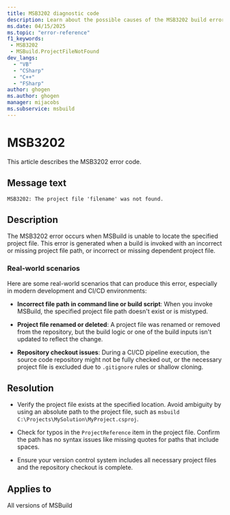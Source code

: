 ```yaml
---
title: MSB3202 diagnostic code
description: Learn about the possible causes of the MSB3202 build error and get troubleshooting tips.
ms.date: 04/15/2025
ms.topic: "error-reference"
f1_keywords:
 - MSB3202
 - MSBuild.ProjectFileNotFound
dev_langs:
  - "VB"
  - "CSharp"
  - "C++"
  - "FSharp"
author: ghogen
ms.author: ghogen
manager: mijacobs
ms.subservice: msbuild
---
```

# MSB3202

This article describes the MSB3202 error code.

## Message text

`MSB3202: The project file 'filename' was not found.`

## Description

The MSB3202 error occurs when MSBuild is unable to locate the specified project file. This error is generated when a build is invoked with an incorrect or missing project file path, or incorrect or missing dependent project file.

### Real-world scenarios

Here are some real-world scenarios that can produce this error, especially in modern development and CI/CD environments:

- **Incorrect file path in command line or build script**: When you invoke MSBuild, the specified project file path doesn't exist or is mistyped.

- **Project file renamed or deleted**: A project file was renamed or removed from the repository, but the build logic or one of the build inputs isn't updated to reflect the change.

- **Repository checkout issues**: During a CI/CD pipeline execution, the source code repository might not be fully checked out, or the necessary project file is excluded due to `.gitignore` rules or shallow cloning.

## Resolution

- Verify the project file exists at the specified location. Avoid ambiguity by using an absolute path to the project file, such as `msbuild C:\Projects\MySolution\MyProject.csproj`.

- Check for typos in the `ProjectReference` item in the project file. Confirm the path has no syntax issues like missing quotes for paths that include spaces.

- Ensure your version control system includes all necessary project files and the repository checkout is complete.

## Applies to

All versions of MSBuild